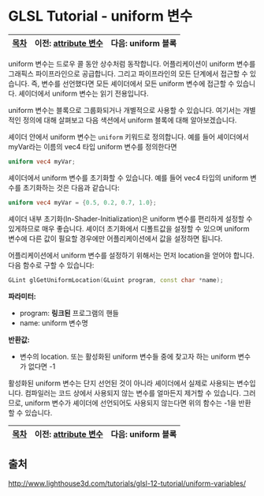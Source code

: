 # GLSL Tutorial - uniform 변수

| [목차](../../README.md) | 이전: [attribute 변수](../19_attribute_variables/19_attribute_variables.md) | 다음: uniform 블록 |
| :---------------------- | ----------------------------------------------------------------------------------------------------: | -----------------: |

 uniform 변수는 드로우 콜 동안 상수처럼 동작합니다. 어플리케이션이 uniform 변수를 그래픽스 파이프라인으로 공급합니다. 그리고 파이프라인의 모든 단계에서 접근할 수 있습니다. 즉, 변수를 선언했다면 모든 셰이더에서 모든 uniform 변수에 접근할 수 있습니다. 셰이더에서 uniform 변수는 읽기 전용입니다.

 uniform 변수는 블록으로 그룹화되거나 개별적으로 사용할 수 있습니다. 여기서는 개별적인 정의에 대해 살펴보고 다음 색션에서 uniform 블록에 대해 알아보겠습니다.

 셰이더 안에서 uniform 변수는 `uniform` 키워드로 정의합니다. 예를 들어 셰이더에서 myVar라는 이름의 vec4 타입 uniform 변수를 정의한다면

 ```glsl
 uniform vec4 myVar;
 ```

 셰이더에서 uniform 변수를 초기화할 수 있습니다. 예를 들어 vec4 타입의 uniform 변수를 초기화하는 것은 다음과 같습니다:

 ```glsl
 uniform vec4 myVar = {0.5, 0.2, 0.7, 1.0};
 ```

 셰이더 내부 초기화(In-Shader-Initialization)은 uniform 변수를 편리하게 설정할 수 있게하므로 매우 좋습니다. 셰이더 초기화에서 디폴트값을 설정할 수 있으며 uniform 변수에 다른 값이 필요할 경우에만 어플리케이션에서 값을 설정하면 됩니다.

 어플리케이션에서 uniform 변수를 설정하기 위해서는 먼저 location을 얻어야 합니다. 다음 함수로 구할 수 있습니다:

 ```cpp
 GLint glGetUniformLocation(GLuint program, const char *name);
 ```

 **파라미터:**
 - program: **링크된** 프로그램의 핸들
 - name: uniform 변수명

**반환값:**
- 변수의 location. 또는 활성화된 uniform 변수들 중에 찾고자 하는 uniform 변수가 없다면 -1

활성화된 uniform 변수는 단지 선언된 것이 아니라 셰이더에서 실제로 사용되는 변수입니다. 컴파일러는 코드 상에서 사용되지 않는 변수를 얼마든지 제거할 수 있습니다. 그러므로, uniform 변수가 셰이더에 선언되어도 사용되지 않는다면 위의 함수는 -1을 반환할 수 있습니다.

| [목차](../../README.md) | 이전: [attribute 변수](../19_attribute_variables/19_attribute_variables.md) | 다음: uniform 블록 |
| :---------------------- | ----------------------------------------------------------------------------------------------------: | -----------------: |

## 출처

http://www.lighthouse3d.com/tutorials/glsl-12-tutorial/uniform-variables/
